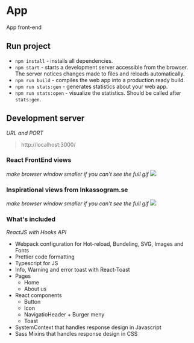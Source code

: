# App

App front-end

## Run project

- `npm install` - installs all dependencies.
- `npm start` - starts a development server accessible from the browser. The server notices changes made to files and reloads automatically.
- `npm run build` - compiles the web app into a production ready build.
- `npm run stats:gen` - generates statistics about your web app.
- `npm run stats:open` - visualize the statistics. Should be called after `stats:gen`.

## Development server

_URL and PORT_

> http://localhost:3000/

### React FrontEnd views

_make browser window smaller if you can't see the full gif_
![](inkassogram.gif)

### Inspirational views from Inkassogram.se

_make browser window smaller if you can't see the full gif_
![](inkassogram_inspo.gif)

### What's included

_ReactJS with Hooks API_

- Webpack configuration for Hot-reload, Bundeling, SVG, Images and Fonts
- Prettier code formatting
- Typescript for JS
- Info, Warning and error toast with React-Toast
- Pages
  - Home
  - About us
- React components
  - Button
  - Icon
  - NavigatioHeader + Burger meny
  - Toast
- SystemContext that handles response design in Javascript
- Sass Mixins that handles response design in CSS
